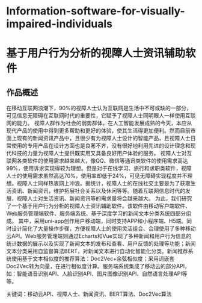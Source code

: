 # Information-software-for-visually-impaired-individuals
# 基于用户行为分析的视障人士资讯辅助软件
## 作品概述
在移动互联网浪潮下，90%的视障人士认为互联网是生活中不可或缺的一部分， 可见信息无障碍在互联网时代的重要性，它赋予了视障人士同明眼人一样使用互联网的能力。
视障人群作为社会的弱势群体，在人工智能发展成熟的今天，本应从现代产品的使用中得到更多帮助和更好的体验，使其生活得更加便利。然而目前市面上现有的新闻资讯产品中，且很少有为视障人士设计的智能产品，且视障人士日常使用的专用产品在设计方面也是良莠不齐，没有很好地利用先进的设计理念和现代科技的力量为视障人士提供既实用又具备良好用户体验的服务。
视障人士对互联网各类软件的使用需求越来越大，像QQ、微信等通讯类软件的使用需求高达99%，使用诉求实现得较为理想。但是对于在线学习、旅行和求职类软件，视障人士的使用需求虽然高达70%，使用率却低于24%，可见无障碍实现程度并不理想。视障人士同样热衷网上冲浪。据统计，视障人士的在线社交主要是为了获取生活资讯、新闻资讯，维护拓展社会关系以及休闲等等。随着互联网信息时代的发展，视障人士对生活资讯、新闻资讯等的需求量将会越来越大。
为此，我们研究了一个基于用户行为分析的视障人士资讯辅助软件。该软件由移动客户端软件、Web服务管理端软件、服务端系统、基于深度学习的新闻文本分类系统四部分组成。
其中，采用uni-app创作用户移动端，同时支持APP和小程序端、H5端。同时设计简化了大量操作步骤，方便视障人士的使用灵活组合、合理使用了多种移动云API。Web服务管理端则通过Echarts和Vue实现了多种新闻和用户行为信息的统计数据的展示以及实现了新闻文本的发布和查看、用户反馈的处理等功能；新闻文本分类采用自监督算法BERT，对新闻文本进行自动化智能化分类。新闻推荐系统使用基于文本相似度的推荐算法：Doc2Vec+余弦相似度；采用词嵌套Doc2Vec转为向量，在进行相似度计算。服务端系统集成了移动云的部分API，如：智能语音识别API、人脸识别API、图片图像识别API、自然语言处理API等等。

关键词：移动云API、视障人士、新闻资讯、BERT算法、Doc2Vec算法

